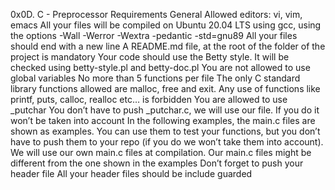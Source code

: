0x0D. C - Preprocessor
Requirements
General
Allowed editors: vi, vim, emacs
All your files will be compiled on Ubuntu 20.04 LTS using gcc,
using the options -Wall -Werror -Wextra -pedantic -std=gnu89
All your files should end with a new line
A README.md file, at the root of the folder of the project is mandatory
Your code should use the Betty style. It will be checked using betty-style.pl and betty-doc.pl
You are not allowed to use global variables
No more than 5 functions per file
The only C standard library functions allowed are malloc, free and exit. Any use of
functions like printf, puts, calloc, realloc etc… is forbidden
You are allowed to use _putchar
You don’t have to push _putchar.c, we will use our file. If you do it won’t be taken into account
In the following examples, the main.c files are shown as examples. You can use them to
test your functions, but you don’t have to push them to your repo (if you do we won’t take them into account).
We will use our own main.c files at compilation. Our main.c files might be different from the one shown in the examples
Don’t forget to push your header file
All your header files should be include guarded
